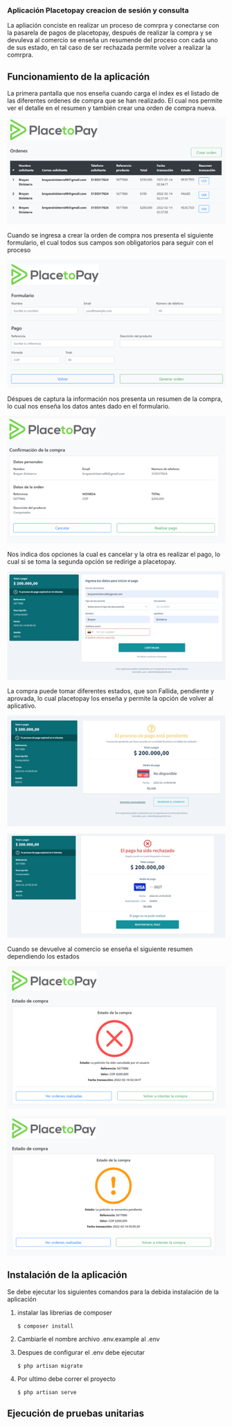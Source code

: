 ### Aplicación Placetopay creacion de sesión y consulta

La apliación conciste en realizar un proceso de comrpra y conectarse con la pasarela de pagos de placetopay, después de realizar la compra y se devuleva al comercio se enseña un resumende del proceso con cada uno de sus estado, en tal caso de ser rechazada permite volver a realizar la comrpra. 

## Funcionamiento de la aplicación 

La primera pantalla que nos enseña cuando carga el index es el listado de las diferentes ordenes de compra que se han realizado. El cual nos permite ver el detalle en el resumen y también crear una orden de compra nueva. 

![Alt text](/public/img/capturas/index.PNG?raw=true "Imagen del index")

Cuando se ingresa a crear la orden de compra nos presenta el siguiente formulario, el cual todos sus campos son obligatorios para seguir con el proceso

![Alt text](/public/img/capturas/form.PNG?raw=true "Imagen del formulario")

Déspues de captura la información nos presenta un resumen de la compra, lo cual nos enseña los datos antes dado en el formulario.

![Alt text](/public/img/capturas/confirmacion.PNG?raw=true "Imagen de confirmacion")

Nos indica dos opciones la cual es cancelar y la otra es realizar el pago, lo cual si se toma la segunda opción se redirige a placetopay. 

![Alt text](/public/img/capturas/Placetopay_1.PNG?raw=true "Imagen de Placetopay")

La compra puede tomar diferentes estados, que son Fallida, pendiente y aprovada, lo cual placetopay los enseña y permite la opción de volver al aplicativo. 

![Alt text](/public/img/capturas/Placetopay_2.PNG?raw=true "Imagen de Placetopay")

![Alt text](/public/img/capturas/Placetopay_3.PNG?raw=true "Imagen de Placetopay")

Cuando se devuelve al comercio se enseña el siguiente resumen dependiendo los estados

![Alt text](/public/img/capturas/show_fallida.PNG?raw=true "Imagen de Placetopay")

![Alt text](/public/img/capturas/show_pendiente.PNG?raw=true "Imagen de Placetopay")

## Instalación de la aplicación 

Se debe ejecutar los siguientes comandos para la debida instalación de la aplicación

1. instalar las librerias de composer
    ```
    $ composer install 
    ```
2. Cambiarle el nombre archivo .env.example al .env

3. Despues de configurar el .env debe ejecutar
    ```
    $ php artisan migrate
    ```
4. Por ultimo debe correr el proyecto 
    ```
    $ php artisan serve
    ```

## Ejecución de pruebas unitarias


